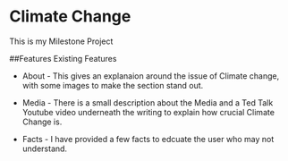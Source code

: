 # Climate Change

This is my Milestone Project 

##Features
Existing Features 
* About - This gives an explanaion around the issue of Climate change, with some images to make the section stand out.

* Media - There is a small description about the Media and a Ted Talk Youtube video underneath the writing to explain how crucial Climate Change is.

* Facts - I have provided a few facts to edcuate the user who may not understand.
